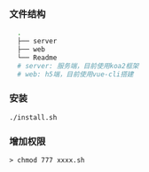 ### 文件结构
``` bash
  .
  ├── server
  ├── web
  └── Readme
  # server: 服务端，目前使用koa2框架
  # web: h5端，目前使用vue-cli搭建
```
### 安装
```
./install.sh
```
### 增加权限
```
> chmod 777 xxxx.sh
```